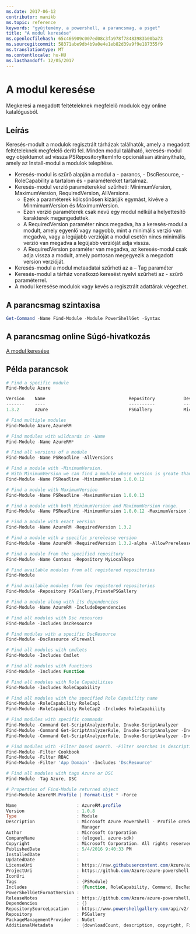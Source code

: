 ```yaml
---
ms.date: 2017-06-12
contributor: manikb
ms.topic: reference
keywords: "gyűjtemény, a powershell, a parancsmag, a psget"
title: "A modul keresése"
ms.openlocfilehash: 65c466909c007ed08c3fa978f78483983b00ba73
ms.sourcegitcommit: 58371abe9db4b9a0e4e1eb82d39a9f9e187355f9
ms.translationtype: MT
ms.contentlocale: hu-HU
ms.lasthandoff: 12/05/2017
---
```

# <a name="find-module"></a>A modul keresése
Megkeresi a megadott feltételeknek megfelelő modulok egy online katalógusból.

## <a name="description"></a>Leírás
Keresés-modult a modulok regisztrált tárházak találhatók, amely a megadott feltételeknek megfelelő deríti fel.
Minden modul található, keresés-modul egy objektumot ad vissza PSRepositoryItemInfo opcionálisan átirányítható, amely az Install-modul a modulok telepítése.

- Keresés-modul is szűrő alapján a modul a - parancs, - DscResource, - RoleCapability a tartalom és - paramétereket tartalmaz.
- Keresés-modul verzió paraméterekkel szűrheti: MinimumVersion, MaximumVersion, RequiredVersion, AllVersions.
  - Ezek a paraméterek kölcsönösen kizárják egymást, kivéve a MinmimumVersion és MaximumVersion.
  - Ezen verzió paraméterek csak nevű egy modul nélkül a helyettesítő karakterek megengedettek.
  - A RequiredVersion paraméter nincs megadva, ha a keresés-modul a modult, amely egyenlő vagy nagyobb, mint a minimális verzió van megadva, vagy a legújabb verzióját a modul esetén nincs minimális verzió van megadva a legújabb verzióját adja vissza. 
  - A RequiredVersion paraméter van megadva, az keresés-modul csak adja vissza a modult, amely pontosan megegyezik a megadott version verzióját.
- Keresés-modul a modul metaadatai szűrheti az a – Tag paraméter
- Keresés-modul a tárház vonatkozó keresést nyelvi szűrheti az - szűrő paraméterrel.
- A modul keresése modulok vagy kevés a regisztrált adattárak végezhet.

## <a name="cmdlet-syntax"></a>A parancsmag szintaxisa
```powershell
Get-Command -Name Find-Module -Module PowerShellGet -Syntax
```

## <a name="cmdlet-online-help-reference"></a>A parancsmag online Súgó-hivatkozás

[A modul keresése](http://go.microsoft.com/fwlink/?LinkID=398574)

## <a name="example-commands"></a>Példa parancsok
```powershell
# Find a specific module
Find-Module Azure

Version    Name                                Repository           Description
-------    ----                                ----------           -----------
1.3.2      Azure                               PSGallery            Microsoft Azure PowerShell - Service Management

# Find multiple modules
Find-Module Azure,AzureRM

# Find modules with wildcards in -Name
Find-Module -Name AzureRM*

# Find all versions of a module
Find-Module -Name PSReadline -AllVersions

# Find a module with -MinimumVersion. 
# With MinimumVersion we can find a module whose version is greate than or equal to the specified MinimumVersion value.
Find-Module -Name PSReadline -MinimumVersion 1.0.0.12

# Find a module with MaximumVersion
Find-Module -Name PSReadline -MaximumVersion 1.0.0.13

# Find a module with both MinimumVersion and MaximumVersion range.
Find-Module -Name PSReadline -MinimumVersion 1.0.0.12 -MaximumVersion 1.0.0.13

# Find a module with exact version
Find-Module -Name AzureRM -RequiredVersion 1.3.2

# Find a module with a specific prerelease version
Find-Module -Name AzureRM -RequiredVersion 1.3.2-alpha -AllowPrerelease

# Find a module from the specified repository
Find-Module -Name Contoso -Repository MyLocalRepo

# Find available modules from all registered repositories
Find-Module

# Find available modules from few registered repositories
Find-Module -Repository PSGallery,PrivatePSGallery

# Find a module along with its dependencies
Find-Module -Name AzureRM -IncludeDependencies

# Find all modules with Dsc resources
Find-Module -Includes DscResource

# Find modules with a specific DscResource
Find-Module -DscResource xFirewall

# Find all modules with cmdlets
Find-Module -Includes Cmdlet

# Find all modules with functions
Find-Module -Includes Function

# Find all modules with Role Capabilities
Find-Module -Includes RoleCapability

# Find all modules with the specified Role Capability name
Find-Module -RoleCapability RoleCap1
Find-Module -RoleCapability RoleCap2 -Includes RoleCapability

# Find modules with specific commands
Find-Module -Command Get-ScriptAnalyzerRule, Invoke-ScriptAnalyzer
Find-Module -Command Get-ScriptAnalyzerRule, Invoke-ScriptAnalyzer -Includes Cmdlet
Find-Module -Command Get-ScriptAnalyzerRule, Invoke-ScriptAnalyzer -Includes Function

# Find modules with -Filter based search. -Filter searches in description and names
Find-Module -Filter Cookbook
Find-Module -Filter RBAC
Find-Module -Filter 'App Domain' -Includes 'DscResource'

# Find all modules with tags Azure or DSC
Find-Module -Tag Azure, DSC

# Properties of Find-Module returned object
Find-Module AzureRM.Profile | Format-List * -Force

Name                       : AzureRM.profile
Version                    : 1.0.8
Type                       : Module
Description                : Microsoft Azure PowerShell - Profile credential management cmdlets for Azure Resource
                             Manager
Author                     : Microsoft Corporation
CompanyName                : {elogeel, azure-sdk}
Copyright                  : Microsoft Corporation. All rights reserved.
PublishedDate              : 5/4/2016 9:40:33 PM
InstalledDate              :
UpdatedDate                :
LicenseUri                 : https://raw.githubusercontent.com/Azure/azure-powershell/dev/LICENSE.txt
ProjectUri                 : https://github.com/Azure/azure-powershell
IconUri                    :
Tags                       : {PSModule}
Includes                   : {Function, RoleCapability, Command, DscResource...}
PowerShellGetFormatVersion :
ReleaseNotes               : https://github.com/Azure/azure-powershell/blob/dev/ChangeLog.md
Dependencies               : {}
RepositorySourceLocation   : https://www.powershellgallery.com/api/v2/
Repository                 : PSGallery
PackageManagementProvider  : NuGet
AdditionalMetadata         : {downloadCount, description, copyright, FileList...}

```

